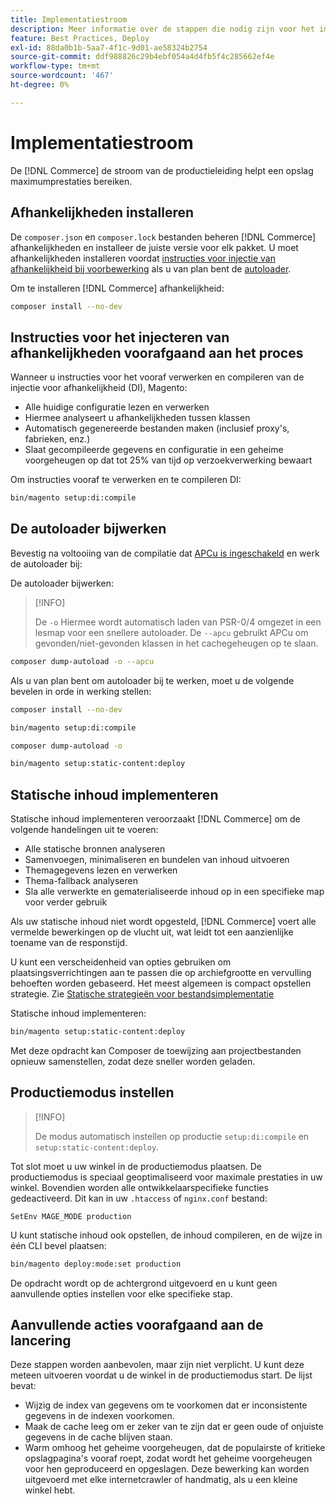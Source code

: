 ```yaml
---
title: Implementatiestroom
description: Meer informatie over de stappen die nodig zijn voor het implementeren van Adobe Commerce in een productieomgeving.
feature: Best Practices, Deploy
exl-id: 88da0b1b-5aa7-4f1c-9d01-ae58324b2754
source-git-commit: ddf988826c29b4ebf054a4d4fb5f4c285662ef4e
workflow-type: tm+mt
source-wordcount: '467'
ht-degree: 0%

---
```


# Implementatiestroom

De [!DNL Commerce] de stroom van de productieleiding helpt een opslag maximumprestaties bereiken.

## Afhankelijkheden installeren

De `composer.json` en `composer.lock` bestanden beheren [!DNL Commerce] afhankelijkheden en installeer de juiste versie voor elk pakket. U moet afhankelijkheden installeren voordat [instructies voor injectie van afhankelijkheid bij voorbewerking](#preprocess-dependency-injection-instructions) als u van plan bent de [autoloader](#update-the-autoloader).

Om te installeren [!DNL Commerce] afhankelijkheid:

```bash
composer install --no-dev
```

## Instructies voor het injecteren van afhankelijkheden voorafgaand aan het proces

Wanneer u instructies voor het vooraf verwerken en compileren van de injectie voor afhankelijkheid (DI), Magento:

* Alle huidige configuratie lezen en verwerken
* Hiermee analyseert u afhankelijkheden tussen klassen
* Automatisch gegenereerde bestanden maken (inclusief proxy&#39;s, fabrieken, enz.)
* Slaat gecompileerde gegevens en configuratie in een geheime voorgeheugen op dat tot 25% van tijd op verzoekverwerking bewaart

Om instructies vooraf te verwerken en te compileren DI:

```bash
bin/magento setup:di:compile
```

## De autoloader bijwerken

Bevestig na voltooiing van de compilatie dat [APCu is ingeschakeld](../performance/software.md#php-settings) en werk de autoloader bij:

De autoloader bijwerken:

>[!INFO]
>
>De `-o` Hiermee wordt automatisch laden van PSR-0/4 omgezet in een lesmap voor een snellere autoloader. De `--apcu` gebruikt APCu om gevonden/niet-gevonden klassen in het cachegeheugen op te slaan.

```bash
composer dump-autoload -o --apcu
```

Als u van plan bent om autoloader bij te werken, moet u de volgende bevelen in orde in werking stellen:

```bash
composer install --no-dev
```

```bash
bin/magento setup:di:compile
```

```bash
composer dump-autoload -o
```

```bash
bin/magento setup:static-content:deploy
```

## Statische inhoud implementeren

Statische inhoud implementeren veroorzaakt [!DNL Commerce] om de volgende handelingen uit te voeren:

* Alle statische bronnen analyseren
* Samenvoegen, minimaliseren en bundelen van inhoud uitvoeren
* Themagegevens lezen en verwerken
* Thema-fallback analyseren
* Sla alle verwerkte en gematerialiseerde inhoud op in een specifieke map voor verder gebruik

Als uw statische inhoud niet wordt opgesteld, [!DNL Commerce] voert alle vermelde bewerkingen op de vlucht uit, wat leidt tot een aanzienlijke toename van de responstijd.

U kunt een verscheidenheid van opties gebruiken om plaatsingsverrichtingen aan te passen die op archiefgrootte en vervulling behoeften worden gebaseerd. Het meest algemeen is compact opstellen strategie. Zie [Statische strategieën voor bestandsimplementatie](../configuration/cli/static-view-file-strategy.md)

Statische inhoud implementeren:

```bash
bin/magento setup:static-content:deploy
```

Met deze opdracht kan Composer de toewijzing aan projectbestanden opnieuw samenstellen, zodat deze sneller worden geladen.

## Productiemodus instellen

>[!INFO]
>
>De modus automatisch instellen op productie `setup:di:compile` en `setup:static-content:deploy`.

Tot slot moet u uw winkel in de productiemodus plaatsen. De productiemodus is speciaal geoptimaliseerd voor maximale prestaties in uw winkel. Bovendien worden alle ontwikkelaarspecifieke functies gedeactiveerd. Dit kan in uw `.htaccess` of `nginx.conf` bestand:

`SetEnv MAGE_MODE production`

U kunt statische inhoud ook opstellen, de inhoud compileren, en de wijze in één CLI bevel plaatsen:

```bash
bin/magento deploy:mode:set production
```

De opdracht wordt op de achtergrond uitgevoerd en u kunt geen aanvullende opties instellen voor elke specifieke stap.

## Aanvullende acties voorafgaand aan de lancering

Deze stappen worden aanbevolen, maar zijn niet verplicht. U kunt deze meteen uitvoeren voordat u de winkel in de productiemodus start. De lijst bevat:

* Wijzig de index van gegevens om te voorkomen dat er inconsistente gegevens in de indexen voorkomen.
* Maak de cache leeg om er zeker van te zijn dat er geen oude of onjuiste gegevens in de cache blijven staan.
* Warm omhoog het geheime voorgeheugen, dat de populairste of kritieke opslagpagina&#39;s vooraf roept, zodat wordt het geheime voorgeheugen voor hen geproduceerd en opgeslagen. Deze bewerking kan worden uitgevoerd met elke internetcrawler of handmatig, als u een kleine winkel hebt.

